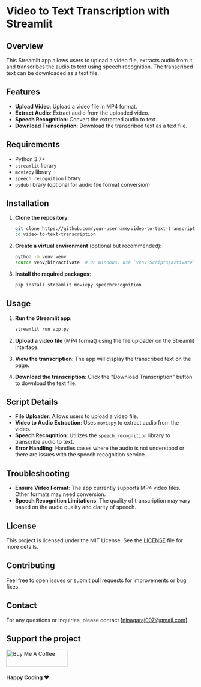 # Video to Text Transcription with Streamlit

## Overview

This Streamlit app allows users to upload a video file, extracts audio from it, and transcribes the audio to text using speech recognition. The transcribed text can be downloaded as a text file.

## Features

- **Upload Video**: Upload a video file in MP4 format.
- **Extract Audio**: Extract audio from the uploaded video.
- **Speech Recognition**: Convert the extracted audio to text.
- **Download Transcription**: Download the transcribed text as a text file.

## Requirements

- Python 3.7+
- `streamlit` library
- `moviepy` library
- `speech_recognition` library
- `pydub` library (optional for audio file format conversion)

## Installation

1. **Clone the repository**:

    ```bash
    git clone https://github.com/your-username/video-to-text-transcription.git
    cd video-to-text-transcription
    ```

2. **Create a virtual environment** (optional but recommended):

    ```bash
    python -m venv venv
    source venv/bin/activate  # On Windows, use `venv\Scripts\activate`
    ```

3. **Install the required packages**:

    ```bash
    pip install streamlit moviepy speechrecognition
    ```

## Usage

1. **Run the Streamlit app**:

    ```bash
    streamlit run app.py
    ```

2. **Upload a video file** (MP4 format) using the file uploader on the Streamlit interface.

3. **View the transcription**: The app will display the transcribed text on the page.

4. **Download the transcription**: Click the "Download Transcription" button to download the text file.

## Script Details

- **File Uploader**: Allows users to upload a video file.
- **Video to Audio Extraction**: Uses `moviepy` to extract audio from the video.
- **Speech Recognition**: Utilizes the `speech_recognition` library to transcribe audio to text.
- **Error Handling**: Handles cases where the audio is not understood or there are issues with the speech recognition service.

## Troubleshooting

- **Ensure Video Format**: The app currently supports MP4 video files. Other formats may need conversion.
- **Speech Recognition Limitations**: The quality of transcription may vary based on the audio quality and clarity of speech.

## License

This project is licensed under the MIT License. See the [LICENSE](LICENSE) file for more details.

## Contributing

Feel free to open issues or submit pull requests for improvements or bug fixes.

## Contact

For any questions or inquiries, please contact [njnagaraj007@gmail.com].

## Support the project

<a href="https://www.linkedin.com/in/nagarajanbj/" target="_blank"><img src="https://cdn.buymeacoffee.com/buttons/v2/default-black.png" alt="Buy Me A Coffee" height="45" width="163" ></a>


#### Happy Coding  ♥️
